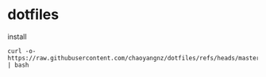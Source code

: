 # dotfiles

install

```
curl -o- https://raw.githubusercontent.com/chaoyangnz/dotfiles/refs/heads/master/install.sh | bash
```
